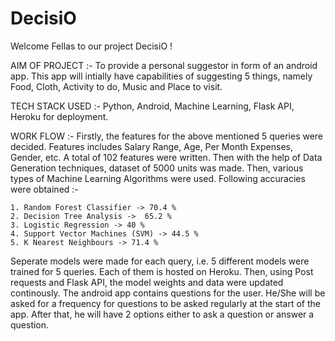 # DecisiO

Welcome Fellas to our project DecisiO !

AIM OF PROJECT :- To provide a personal suggestor in form of an android app. This app will intially have capabilities of suggesting 5 things, namely Food, Cloth, Activity to do, Music and Place to visit.

TECH STACK USED :- Python, Android, Machine Learning, Flask API, Heroku for deployment.

WORK FLOW :- Firstly, the features for the above mentioned 5 queries were decided. Features includes Salary Range, Age, Per Month Expenses, Gender, etc. A total of 102 features were written. Then with the help of Data Generation techniques, dataset of 5000 units was made. Then, various types of Machine Learning Algorithms were used. Following accuracies were obtained :-

    1. Random Forest Classifier -> 70.4 %
    2. Decision Tree Analysis ->  65.2 %
    3. Logistic Regression -> 40 %
    4. Support Vector Machines (SVM) -> 44.5 %
    5. K Nearest Neighbours -> 71.4 %
    
Seperate models were made for each query, i.e. 5 different models were trained for 5 queries. Each of them is hosted on Heroku.
Then, using Post requests and Flask API, the model weights and data were updated continously. The android app contains questions for the user. He/She will be asked for a frequency for questions to be asked regularly at the start of the app. After that, he will have 2 options either to ask a question or answer a question.
